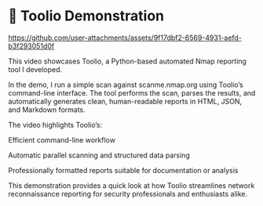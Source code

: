 # 🎥 Toolio Demonstration

https://github.com/user-attachments/assets/9f17dbf2-6569-4931-aefd-b3f293051d0f


This video showcases Toolio, a Python-based automated Nmap reporting tool I developed.

In the demo, I run a simple scan against scanme.nmap.org using Toolio’s command-line interface. The tool performs the scan, parses the results, and automatically generates clean, human-readable reports in HTML, JSON, and Markdown formats.

The video highlights Toolio’s:

Efficient command-line workflow

Automatic parallel scanning and structured data parsing

Professionally formatted reports suitable for documentation or analysis

This demonstration provides a quick look at how Toolio streamlines network reconnaissance reporting for security professionals and enthusiasts alike.
